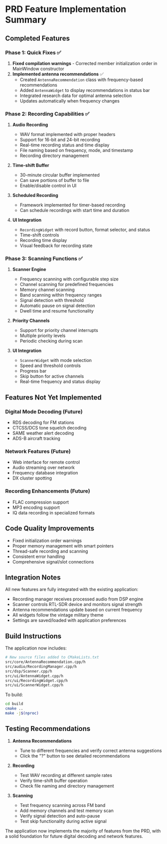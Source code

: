 # PRD Feature Implementation Summary

## Completed Features

### Phase 1: Quick Fixes ✅
1. **Fixed compilation warnings** - Corrected member initialization order in MainWindow constructor
2. **Implemented antenna recommendations** ✅
   - Created `AntennaRecommendation` class with frequency-based recommendations
   - Added `AntennaWidget` to display recommendations in status bar
   - Integrated research data for optimal antenna selection
   - Updates automatically when frequency changes

### Phase 2: Recording Capabilities ✅
1. **Audio Recording**
   - WAV format implemented with proper headers
   - Support for 16-bit and 24-bit recording
   - Real-time recording status and time display
   - File naming based on frequency, mode, and timestamp
   - Recording directory management

2. **Time-shift Buffer** 
   - 30-minute circular buffer implemented
   - Can save portions of buffer to file
   - Enable/disable control in UI

3. **Scheduled Recording**
   - Framework implemented for timer-based recording
   - Can schedule recordings with start time and duration

4. **UI Integration**
   - `RecordingWidget` with record button, format selector, and status
   - Time-shift controls
   - Recording time display
   - Visual feedback for recording state

### Phase 3: Scanning Functions ✅
1. **Scanner Engine**
   - Frequency scanning with configurable step size
   - Channel scanning for predefined frequencies
   - Memory channel scanning
   - Band scanning within frequency ranges
   - Signal detection with threshold
   - Automatic pause on signal detection
   - Dwell time and resume functionality

2. **Priority Channels**
   - Support for priority channel interrupts
   - Multiple priority levels
   - Periodic checking during scan

3. **UI Integration**
   - `ScannerWidget` with mode selection
   - Speed and threshold controls
   - Progress bar
   - Skip button for active channels
   - Real-time frequency and status display

## Features Not Yet Implemented

### Digital Mode Decoding (Future)
- RDS decoding for FM stations
- CTCSS/DCS tone squelch decoding
- SAME weather alert decoding
- ADS-B aircraft tracking

### Network Features (Future)
- Web interface for remote control
- Audio streaming over network
- Frequency database integration
- DX cluster spotting

### Recording Enhancements (Future)
- FLAC compression support
- MP3 encoding support
- IQ data recording in specialized formats

## Code Quality Improvements
- Fixed initialization order warnings
- Proper memory management with smart pointers
- Thread-safe recording and scanning
- Consistent error handling
- Comprehensive signal/slot connections

## Integration Notes
All new features are fully integrated with the existing application:
- Recording manager receives processed audio from DSP engine
- Scanner controls RTL-SDR device and monitors signal strength
- Antenna recommendations update based on current frequency
- All widgets follow the vintage military theme
- Settings are saved/loaded with application preferences

## Build Instructions
The application now includes:
```bash
# New source files added to CMakeLists.txt
src/core/AntennaRecommendation.cpp/h
src/audio/RecordingManager.cpp/h
src/dsp/Scanner.cpp/h
src/ui/AntennaWidget.cpp/h
src/ui/RecordingWidget.cpp/h
src/ui/ScannerWidget.cpp/h
```

To build:
```bash
cd build
cmake ..
make -j$(nproc)
```

## Testing Recommendations
1. **Antenna Recommendations**
   - Tune to different frequencies and verify correct antenna suggestions
   - Click the "?" button to see detailed recommendations

2. **Recording**
   - Test WAV recording at different sample rates
   - Verify time-shift buffer operation
   - Check file naming and directory management

3. **Scanning**
   - Test frequency scanning across FM band
   - Add memory channels and test memory scan
   - Verify signal detection and auto-pause
   - Test skip functionality during active signal

The application now implements the majority of features from the PRD, with a solid foundation for future digital decoding and network features.
